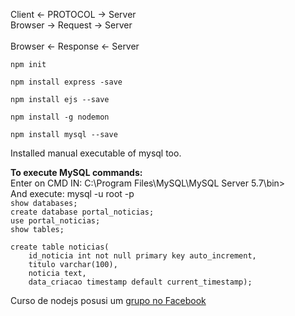 Client <- PROTOCOL -> Server <br>
	Browser -> Request -> Server <br> 	
	Browser <- Response <- Server

```
npm init
```
```
npm install express -save
```
```
npm install ejs --save
```
```
npm install -g nodemon
```
```
npm install mysql --save
```

Installed manual executable of mysql too.

**To execute MySQL commands:** <br>
Enter on CMD IN: C:\Program Files\MySQL\MySQL Server 5.7\bin> <br>
And execute: mysql -u root -p<br>
`show databases;` <br>
`create database portal_noticias;` <br>
`use portal_noticias;` <br>
`show tables;` <br>
``` 
create table noticias(
	id_noticia int not null primary key auto_increment,
	titulo varchar(100),
	noticia text,
	data_criacao timestamp default current_timestamp);
```

Curso de nodejs posusi um [grupo no Facebook](https://www.facebook.com/groups/458536931149217/)